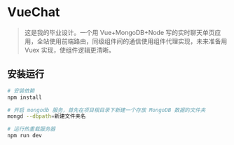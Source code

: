 # VueChat

> 这是我的毕业设计。一个用 Vue+MongoDB+Node 写的实时聊天单页应用，全站使用前端路由，同级组件间的通信使用组件代理实现，未来准备用 Vuex 实现，使组件逻辑更清晰。

## 安装运行

``` bash
# 安装依赖
npm install

# 开启 mongodb 服务，首先在项目根目录下新建一个存放 MongoDB 数据的文件夹
mongd --dbpath=新建文件夹名

# 运行热重载服务器
npm run dev
```
